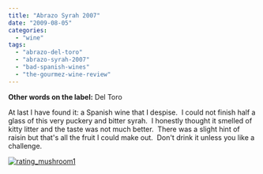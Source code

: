 ```yaml
---
title: "Abrazo Syrah 2007"
date: "2009-08-05"
categories:
  - "wine"
tags:
  - "abrazo-del-toro"
  - "abrazo-syrah-2007"
  - "bad-spanish-wines"
  - "the-gourmez-wine-review"
---
```


**Other words on the label:** Del Toro

At last I have found it: a Spanish wine that I despise.  I could not finish half a glass of this very puckery and bitter syrah.  I honestly thought it smelled of kitty litter and the taste was not much better.  There was a slight hint of raisin but that's all the fruit I could make out.  Don't drink it unless you like a challenge.

[![rating_mushroom1](http://s3.amazonaws.com/thegourmez-wpmedia/2009/04/rating_mushroom1.gif)](http://www.rebeccagomezfarrell.com/2009/04/restaurant-review-dickeys-barbecue-pit-durham/rating_mushroom1/)
